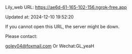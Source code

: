 Lily_web URL: https://ae6d-61-165-102-156.ngrok-free.app

Updated at: 2024-12-10 19:52:20

If you cannot open this URL, the server might be down.

Please contact: 

goley04@foxmail.com Or Wechat:GL_yeaH